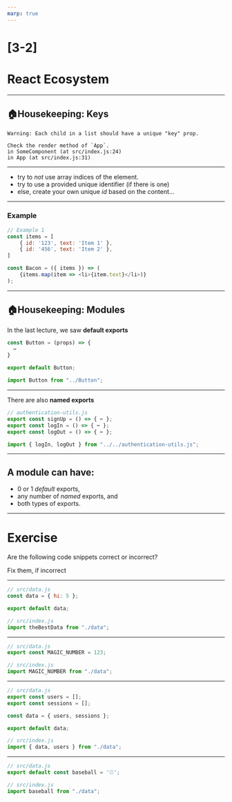 ```yaml
---
marp: true
---
```


# [3-2]

# React Ecosystem

---

## 🏠Housekeeping: Keys

```
Warning: Each child in a list should have a unique "key" prop.

Check the render method of `App`.
in SomeComponent (at src/index.js:24)
in App (at src/index.js:31)
```

---

- try to _not_ use array indices of the element.
- try to use a provided unique identifier (if there is one)
- else, create your own unique _id_ based on the content...

---

### Example

```js
// Example 1
const items = [
    { id: '123', text: 'Item 1' },
    { id: '456', text: 'Item 2' },
]

const Bacon = ({ items }) => (
    {items.map(item => <li>{item.text}</li>)}
);
```

---

## 🏠Housekeeping: Modules

In the last lecture, we saw **default exports**

```js
const Button = (props) => {
  ✂️
}

export default Button;
```

```js
import Button from "../Button";
```

---

There are also **named exports**

```js
// authentication-utils.js
export const signUp = () => { ✂️ };
export const logIn = () => { ✂️ };
export const logOut = () => { ✂️ };
```

```js
import { logIn, logOut } from "../../authentication-utils.js";
```

---

## A module can have:

- 0 or 1 _default_ exports,
- any number of _named_ exports, and
- both types of exports.

---

# Exercise

Are the following code snippets correct or incorrect?

Fix them, if incorrect

---

```js
// src/data.js
const data = { hi: 5 };

export default data;
```

```js
// src/index.js
import theBestData from "./data";
```

---

```js
// src/data.js
export const MAGIC_NUMBER = 123;
```

```js
// src/index.js
import MAGIC_NUMBER from "./data";
```

---

```js
// src/data.js
export const users = [];
export const sessions = [];

const data = { users, sessions };

export default data;
```

```js
// src/index.js
import { data, users } from "./data";
```

---

```js
// src/data.js
export default const baseball = '⚾️';

```

```js
// src/index.js
import baseball from "./data";
```
